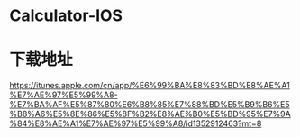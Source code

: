 # Calculator-IOS

# 下载地址
https://itunes.apple.com/cn/app/%E6%99%BA%E8%83%BD%E8%AE%A1%E7%AE%97%E5%99%A8-%E7%BA%AF%E5%87%80%E6%B8%85%E7%88%BD%E5%B9%B6%E5%B8%A6%E5%8E%86%E5%8F%B2%E8%AE%B0%E5%BD%95%E7%9A%84%E8%AE%A1%E7%AE%97%E5%99%A8/id1352912463?mt=8
